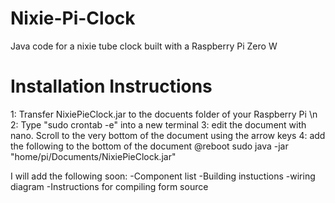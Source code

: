 # Nixie-Pi-Clock
Java code for a nixie tube clock built with a Raspberry Pi Zero W

# Installation Instructions
1: Transfer NixiePieClock.jar to the docuents folder of your Raspberry Pi \n
2: Type "sudo crontab -e" into a new terminal
3: edit the document with nano. Scroll to the very bottom of the document using the arrow keys 
4: add the following to the bottom of the document
@reboot sudo java -jar "home/pi/Documents/NixiePieClock.jar"

I will add the following soon:
  -Component list
  -Building instuctions
  -wiring diagram
  -Instructions for compiling form source
